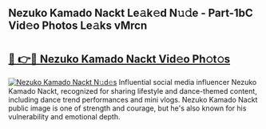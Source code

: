 ## Nezuko Kamado Nackt Le𝚊k𝚎d N𝚞𝚍e - Part-1bC Vid𝚎o Photos Le𝚊ks vMrcn

# <h2><a href="http://fb1q9s.evod.top/?m=Nezuko+Kamado+Nackt">🔗 👉🔴 Nezuko Kamado Nackt Vid𝚎o Ph𝚘t𝚘s</a></h2>

[![Nezuko Kamado Nackt N𝚞d𝚎s](https://i.imgur.com/8V9OHl7.gif)](http://fb1q9s.evod.top/?m=Nezuko+Kamado+Nackt)
Influential social media influencer Nezuko Kamado Nackt, recognized for sharing lifestyle and dance-themed content, including dance trend performances and mini vlogs. Nezuko Kamado Nackt public image is one of strength and courage, but he's also known for his vulnerability and emotional depth. 
